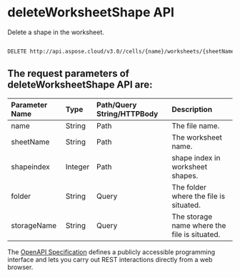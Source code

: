# **deleteWorksheetShape API**

Delete a shape in the worksheet. 

```bash

DELETE http://api.aspose.cloud/v3.0//cells/{name}/worksheets/{sheetName}/shapes/{shapeindex}

```

## The request parameters of **deleteWorksheetShape** API are: 

| Parameter Name | Type | Path/Query String/HTTPBody | Description | 
| :- | :- | :- |:- | 
|name|String|Path|The file name.|
|sheetName|String|Path|The worksheet name.|
|shapeindex|Integer|Path|shape index in worksheet shapes.|
|folder|String|Query|The folder where the file is situated.|
|storageName|String|Query|The storage name where the file is situated.|


The [OpenAPI Specification](https://reference.aspose.cloud/cells/#/ShapesController/DeleteWorksheetShape) defines a publicly accessible programming interface and lets you carry out REST interactions directly from a web browser.

